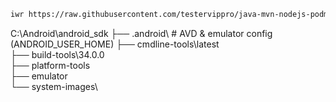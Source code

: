 ```bash
iwr https://raw.githubusercontent.com/testervippro/java-mvn-nodejs-podman/main/java-mvn-nodejs-podman.ps1 | iex
 ```

C:\Android\android_sdk
├── .android\                    # AVD & emulator config (ANDROID_USER_HOME)
├── cmdline-tools\latest\
├── build-tools\34.0.0\
├── platform-tools\
├── emulator\
└── system-images\

